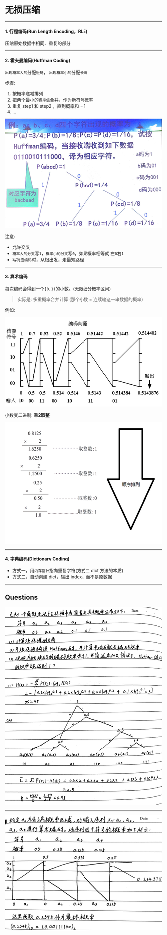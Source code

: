 # 无损压缩

___

#### 1. 行程编码(Run Length Encoding，RLE)

压缩原始数据中相同、重复的部分

___


#### 2. 霍夫曼编码(Huffman Coding)

`出现概率大的`分配`短码`， `出现概率小的`分配`长码`

步骤: 

1. 按概率递减排列
2. 把两个最小的`概率值`合并，作为新符号概率
3. 重复 step1 和 step2 ，直到概率和 = 1
4. ...

![](/assets/huffman_coding_example1.jpg)


注意: 

* 允许交叉
* `概率大的分支`写`1`，`概率小的分支`写`0`，如果概率相等就 左`0`右`1`
* 写`对应编码`时，从根出发，走最短路径

___

#### 3. 算术编码

每次编码会得到一个`[0,1)`的小数。(无限细分概率区间)

> 实际是: 多重概率合并计算 (那个小数 = 连续输这一串数据的概率)

例如: 

![](/assets/suanshubianma.png)

小数变二进制: **乘2取整**

![](/assets/chengerquzheng.png)

___

#### 4. 字典编码(Dictionary Coding)

* 方式一，用`内存指针`指向重复字符(方式二 dict 方法的本质)
* 方式二，自动创建 dict，输出 index，而不是原数据

___

## Questions

![](/assets/huffman_coding_example2.jpg)

___

![](/assets/suansu_bianma.jpg)